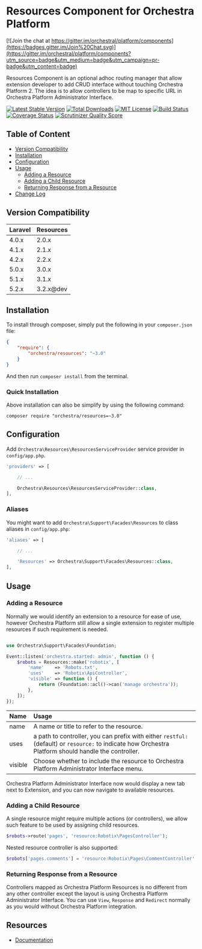 Resources Component for Orchestra Platform
==============

[![Join the chat at https://gitter.im/orchestral/platform/components](https://badges.gitter.im/Join%20Chat.svg)](https://gitter.im/orchestral/platform/components?utm_source=badge&utm_medium=badge&utm_campaign=pr-badge&utm_content=badge)

Resources Component is an optional adhoc routing manager that allow extension developer to add CRUD interface without touching Orchestra Platform 2. The idea is to allow controllers to be map to specific URL in Orchestra Platform Administrator Interface.

[![Latest Stable Version](https://img.shields.io/github/release/orchestral/resources.svg?style=flat-square)](https://packagist.org/packages/orchestra/resources)
[![Total Downloads](https://img.shields.io/packagist/dt/orchestra/resources.svg?style=flat-square)](https://packagist.org/packages/orchestra/resources)
[![MIT License](https://img.shields.io/packagist/l/orchestra/resources.svg?style=flat-square)](https://packagist.org/packages/orchestra/resources)
[![Build Status](https://img.shields.io/travis/orchestral/resources/master.svg?style=flat-square)](https://travis-ci.org/orchestral/resources)
[![Coverage Status](https://img.shields.io/coveralls/orchestral/resources/master.svg?style=flat-square)](https://coveralls.io/r/orchestral/resources?branch=master)
[![Scrutinizer Quality Score](https://img.shields.io/scrutinizer/g/orchestral/resources/master.svg?style=flat-square)](https://scrutinizer-ci.com/g/orchestral/resources/)

## Table of Content

* [Version Compatibility](#version-compatibility)
* [Installation](#installation)
* [Configuration](#configuration)
* [Usage](#usage)
  - [Adding a Resource](#adding-a-resource)
  - [Adding a Child Resource](#adding-a-child-resource)
  - [Returning Response from a Resource](#returning-response-from-a-resource)
* [Change Log](http://orchestraplatform.com/docs/latest/components/resources/changes#v3-2)

## Version Compatibility

Laravel    | Resources
:----------|:----------
 4.0.x     | 2.0.x
 4.1.x     | 2.1.x
 4.2.x     | 2.2.x
 5.0.x     | 3.0.x
 5.1.x     | 3.1.x
 5.2.x     | 3.2.x@dev

## Installation

To install through composer, simply put the following in your `composer.json` file:

```json
{
    "require": {
        "orchestra/resources": "~3.0"
    }
}
```

And then run `composer install` from the terminal.

### Quick Installation

Above installation can also be simplify by using the following command:

    composer require "orchestra/resources=~3.0"

## Configuration

Add `Orchestra\Resources\ResourcesServiceProvider` service provider in `config/app.php`.


```php
'providers' => [

    // ...

    Orchestra\Resources\ResourcesServiceProvider::class,
],
```

### Aliases

You might want to add `Orchestra\Support\Facades\Resources` to class aliases in `config/app.php`:

```php
'aliases' => [

    // ...

    'Resources' => Orchestra\Support\Facades\Resources::class,
],
```

## Usage

### Adding a Resource

Normally we would identify an extension to a resource for ease of use, however Orchestra Platform still allow a single extension to register multiple resources if such requirement is needed.

```php

use Orchestra\Support\Facades\Foundation;

Event::listen('orchestra.started: admin', function () {
    $robots = Resources::make('robotix', [
        'name'    => 'Robots.txt',
        'uses'    => 'Robotix\ApiController',
        'visible' => function () {
            return (Foundation::acl()->can('manage orchestra'));
        },
    ]);
});
```

Name     | Usage
:--------|:-------------------------------------------------------
name     | A name or title to refer to the resource.
uses     | a path to controller, you can prefix with either `restful:` (default) or `resource:` to indicate how Orchestra Platform should handle the controller.
visible  | Choose whether to include the resource to Orchestra Platform Administrator Interface menu.

Orchestra Platform Administrator Interface now would display a new tab next to Extension, and you can now navigate to available resources.

### Adding a Child Resource

A single resource might require multiple actions (or controllers), we allow such feature to be used by assigning child resources.

```php
$robots->route('pages', 'resource:Robotix\PagesController');
```

Nested resource controller is also supported:

```php
$robots['pages.comments'] = 'resource:Robotix\Pages\CommentController';
```

### Returning Response from a Resource

Controllers mapped as Orchestra Platform Resources is no different from any other controller except the layout is using Orchestra Platform Administrator Interface. You can use `View`, `Response` and `Redirect` normally as you would without Orchestra Platform integration.

## Resources

* [Documentation](http://orchestraplatform.com/docs/latest/components/resources)
